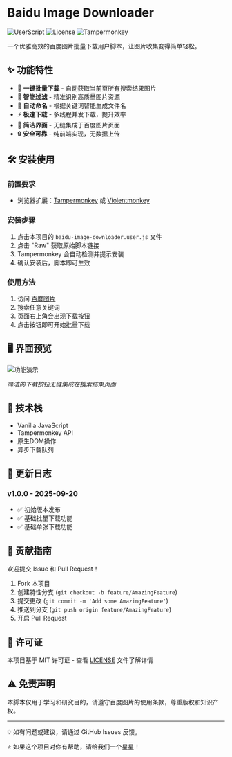 # Baidu Image Downloader

![UserScript](https://img.shields.io/badge/UserScript-v1.0.0-blue.svg)
![License](https://img.shields.io/badge/License-MIT-green.svg)
![Tampermonkey](https://img.shields.io/badge/Tampermonkey-Required-orange.svg)

一个优雅高效的百度图片批量下载用户脚本，让图片收集变得简单轻松。

## ✨ 功能特性

- 🚀 **一键批量下载** - 自动获取当前页所有搜索结果图片
- 🎯 **智能过滤** - 精准识别高质量图片资源
- 📁 **自动命名** - 根据关键词智能生成文件名
- ⚡ **极速下载** - 多线程并发下载，提升效率
- 🎨 **简洁界面** - 无缝集成于百度图片页面
- 🔒 **安全可靠** - 纯前端实现，无数据上传

## 🛠 安装使用

### 前置要求
- 浏览器扩展：[Tampermonkey](https://www.tampermonkey.net/) 或 [Violentmonkey](https://violentmonkey.github.io/)

### 安装步骤
1. 点击本项目的 `baidu-image-downloader.user.js` 文件
2. 点击 "Raw" 获取原始脚本链接
3. Tampermonkey 会自动检测并提示安装
4. 确认安装后，脚本即可生效

### 使用方法
1. 访问 [百度图片](https://image.baidu.com/)
2. 搜索任意关键词
3. 页面右上角会出现下载按钮
4. 点击按钮即可开始批量下载

## 🖥 界面预览

![功能演示]()

*简洁的下载按钮无缝集成在搜索结果页面*

## 🔧 技术栈

- Vanilla JavaScript
- Tampermonkey API
- 原生DOM操作
- 异步下载队列

## 📝 更新日志

### v1.0.0 - 2025-09-20
- ✅ 初始版本发布
- ✅ 基础批量下载功能
- ✅ 基础单张下载功能
## 🤝 贡献指南

欢迎提交 Issue 和 Pull Request！
1. Fork 本项目
2. 创建特性分支 (`git checkout -b feature/AmazingFeature`)
3. 提交更改 (`git commit -m 'Add some AmazingFeature'`)
4. 推送到分支 (`git push origin feature/AmazingFeature`)
5. 开启 Pull Request

## 📄 许可证

本项目基于 MIT 许可证 - 查看 [LICENSE](LICENSE) 文件了解详情

## ⚠️ 免责声明

本脚本仅用于学习和研究目的，请遵守百度图片的使用条款，尊重版权和知识产权。

---

💡 如有问题或建议，请通过 GitHub Issues 反馈。

⭐ 如果这个项目对你有帮助，请给我们一个星星！
